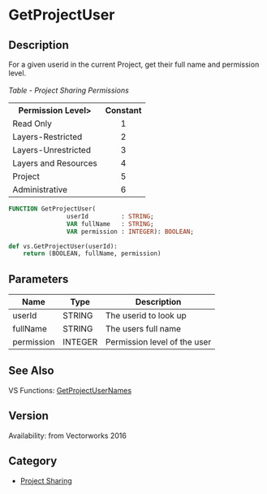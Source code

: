 # GetProjectUser

## Description
For a given userid in the current Project, get their full name and permission level.<BR>
<BR>
<I>Table - Project Sharing Permissions</I><P>
<CENTER>
<TABLE BORDER=0 ALIGN=CENTER CELLSPACING=1 CELLPADDING=3>
  <TR> 
	<TH ALIGN=CENTER><B>Permission Level></B></TH>
	<TH ALIGN=CENTER><B>Constant</B></TH>
  </TR>
  <TR> 
	<TD ALIGN=LEFT>Read Only</TD>
	<TD ALIGN=CENTER>1</TD>
  </TR>
  <TR> 
	<TD ALIGN=LEFT>Layers-Restricted</TD>
	<TD ALIGN=CENTER>2</TD>
  </TR>
  <TR> 
	<TD ALIGN=LEFT>Layers-Unrestricted</TD>
	<TD ALIGN=CENTER>3</TD>
  </TR>
  <TR> 
	<TD ALIGN=LEFT>Layers and Resources</TD>
	<TD ALIGN=CENTER>4</TD>
  </TR>
  <TR> 
	<TD ALIGN=LEFT>Project</TD>
	<TD ALIGN=CENTER>5</TD>
  </TR>
  <TR> 
	<TD ALIGN=LEFT>Administrative</TD>
	<TD ALIGN=CENTER>6</TD>
  </TR>
</TABLE>
</CENTER>

```pascal
FUNCTION GetProjectUser(
				userId         : STRING;
				VAR fullName   : STRING;
				VAR permission : INTEGER): BOOLEAN;
```

```python
def vs.GetProjectUser(userId):
    return (BOOLEAN, fullName, permission)
```

## Parameters
|Name|Type|Description|
|---|---|---|
|userId|STRING|The userid to look up|
|fullName|STRING|The users full name|
|permission|INTEGER|Permission level of the user|

## See Also
VS Functions:
[GetProjectUserNames](GetProjectUserNames.md)

## Version
Availability: from Vectorworks 2016

## Category
* [Project Sharing](../Categories/Project%20Sharing.md)
